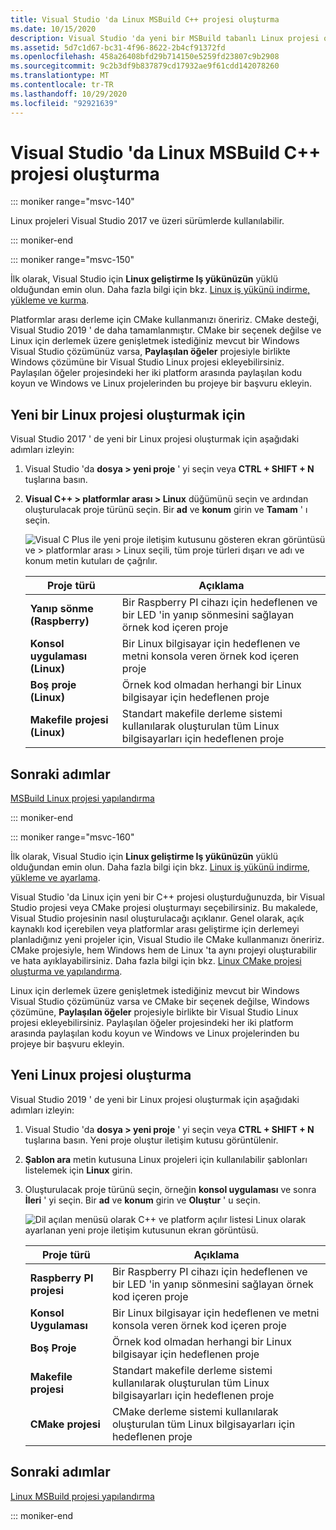```yaml
---
title: Visual Studio 'da Linux MSBuild C++ projesi oluşturma
ms.date: 10/15/2020
description: Visual Studio 'da yeni bir MSBuild tabanlı Linux projesi oluşturun.
ms.assetid: 5d7c1d67-bc31-4f96-8622-2b4cf91372fd
ms.openlocfilehash: 458a26408bfd29b714150e5259fd23807c9b2908
ms.sourcegitcommit: 9c2b3df9b837879cd17932ae9f61cdd142078260
ms.translationtype: MT
ms.contentlocale: tr-TR
ms.lasthandoff: 10/29/2020
ms.locfileid: "92921639"
---
```

# <a name="create-a-linux-msbuild-c-project-in-visual-studio"></a>Visual Studio 'da Linux MSBuild C++ projesi oluşturma

::: moniker range="msvc-140"

Linux projeleri Visual Studio 2017 ve üzeri sürümlerde kullanılabilir.

::: moniker-end

::: moniker range="msvc-150"

İlk olarak, Visual Studio için **Linux geliştirme Iş yükünüzün** yüklü olduğundan emin olun. Daha fazla bilgi için bkz. [Linux iş yükünü indirme, yükleme ve kurma](download-install-and-setup-the-linux-development-workload.md).

Platformlar arası derleme için CMake kullanmanızı öneririz. CMake desteği, Visual Studio 2019 ' de daha tamamlanmıştır. CMake bir seçenek değilse ve Linux için derlemek üzere genişletmek istediğiniz mevcut bir Windows Visual Studio çözümünüz varsa, **Paylaşılan öğeler** projesiyle birlikte Windows çözümüne bir Visual Studio Linux projesi ekleyebilirsiniz. Paylaşılan öğeler projesindeki her iki platform arasında paylaşılan kodu koyun ve Windows ve Linux projelerinden bu projeye bir başvuru ekleyin.

## <a name="to-create-a-new-linux-project"></a>Yeni bir Linux projesi oluşturmak için

Visual Studio 2017 ' de yeni bir Linux projesi oluşturmak için aşağıdaki adımları izleyin:

1. Visual Studio 'da **dosya > yeni proje** ' yi seçin veya **CTRL + SHIFT + N** tuşlarına basın.
1. **Visual C++ > platformlar arası > Linux** düğümünü seçin ve ardından oluşturulacak proje türünü seçin. Bir **ad** ve **konum** girin ve **Tamam** ' ı seçin.

   ![Visual C Plus ile yeni proje iletişim kutusunu gösteren ekran görüntüsü ve > platformlar arası > Linux seçili, tüm proje türleri dışarı ve adı ve konum metin kutuları de çağrılır.](media/newproject.png)

   | Proje türü | Açıklama |
   | ------------ | --- |
   | **Yanıp sönme (Raspberry)** | Bir Raspberry PI cihazı için hedeflenen ve bir LED 'in yanıp sönmesini sağlayan örnek kod içeren proje |
   | **Konsol uygulaması (Linux)** | Bir Linux bilgisayar için hedeflenen ve metni konsola veren örnek kod içeren proje |
   | **Boş proje (Linux)** | Örnek kod olmadan herhangi bir Linux bilgisayar için hedeflenen proje |
   | **Makefile projesi (Linux)** | Standart makefile derleme sistemi kullanılarak oluşturulan tüm Linux bilgisayarları için hedeflenen proje |

## <a name="next-steps"></a>Sonraki adımlar

[MSBuild Linux projesi yapılandırma](configure-a-linux-project.md)

::: moniker-end

::: moniker range="msvc-160"

İlk olarak, Visual Studio için **Linux geliştirme Iş yükünüzün** yüklü olduğundan emin olun. Daha fazla bilgi için bkz. [Linux iş yükünü indirme, yükleme ve ayarlama](download-install-and-setup-the-linux-development-workload.md).

Visual Studio 'da Linux için yeni bir C++ projesi oluşturduğunuzda, bir Visual Studio projesi veya CMake projesi oluşturmayı seçebilirsiniz. Bu makalede, Visual Studio projesinin nasıl oluşturulacağı açıklanır. Genel olarak, açık kaynaklı kod içerebilen veya platformlar arası geliştirme için derlemeyi planladığınız yeni projeler için, Visual Studio ile CMake kullanmanızı öneririz. CMake projesiyle, hem Windows hem de Linux 'ta aynı projeyi oluşturabilir ve hata ayıklayabilirsiniz. Daha fazla bilgi için bkz. [Linux CMake projesi oluşturma ve yapılandırma](cmake-linux-project.md).

Linux için derlemek üzere genişletmek istediğiniz mevcut bir Windows Visual Studio çözümünüz varsa ve CMake bir seçenek değilse, Windows çözümüne, **Paylaşılan öğeler** projesiyle birlikte bir Visual Studio Linux projesi ekleyebilirsiniz. Paylaşılan öğeler projesindeki her iki platform arasında paylaşılan kodu koyun ve Windows ve Linux projelerinden bu projeye bir başvuru ekleyin.

## <a name="create-a-new-linux-project"></a>Yeni Linux projesi oluşturma

Visual Studio 2019 ' de yeni bir Linux projesi oluşturmak için aşağıdaki adımları izleyin:

1. Visual Studio 'da **dosya > yeni proje** ' yi seçin veya **CTRL + SHIFT + N** tuşlarına basın. Yeni proje oluştur iletişim kutusu görüntülenir.
1. **Şablon ara** metin kutusuna Linux projeleri için kullanılabilir şablonları listelemek için **Linux** girin.
1. Oluşturulacak proje türünü seçin, örneğin **konsol uygulaması** ve sonra **İleri** ' yi seçin. Bir **ad** ve **konum** girin ve **Oluştur** ' u seçin.

   ![Dil açılan menüsü olarak C++ ve platform açılır listesi Linux olarak ayarlanan yeni proje iletişim kutusunun ekran görüntüsü.](media/newproject-vs2019.png)

   | Proje türü | Açıklama |
   | ------------ | --- |
   | **Raspberry PI projesi** | Bir Raspberry PI cihazı için hedeflenen ve bir LED 'in yanıp sönmesini sağlayan örnek kod içeren proje |
   | **Konsol Uygulaması** | Bir Linux bilgisayar için hedeflenen ve metni konsola veren örnek kod içeren proje |
   | **Boş Proje** | Örnek kod olmadan herhangi bir Linux bilgisayar için hedeflenen proje |
   | **Makefile projesi** | Standart makefile derleme sistemi kullanılarak oluşturulan tüm Linux bilgisayarları için hedeflenen proje |
   | **CMake projesi** | CMake derleme sistemi kullanılarak oluşturulan tüm Linux bilgisayarları için hedeflenen proje |

## <a name="next-steps"></a>Sonraki adımlar

[Linux MSBuild projesi yapılandırma](configure-a-linux-project.md)

::: moniker-end
